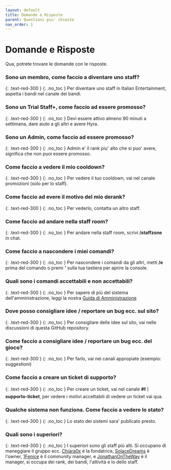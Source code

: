 ```yaml
---
layout: default
title: Domande e Risposte
parent: Questioni piu' chieste
nav_order: 1
---
```


# Domande e Risposte

Qua, potrete trovare le domande con le risposte.

### Sono un membro, come faccio a diventare uno staff?
{: .text-red-300 }
{: .no_toc }
Per diventare uno staff in Italian Entertainment, aspetta i bandi nel canale dei bandi.

### Sono un Trial Staff+, come faccio ad essere promosso?
{: .text-red-300 }
{: .no_toc }
Devi essere attivo almeno 90 minuti a settimana, dare aiuto a gli altri e avere Hyra.


### Sono un Admin, come faccio ad essere promosso?
{: .text-red-300 }
{: .no_toc }
Admin e' il rank piu' alto che si puo' avere, significa che non puoi essere promosso.

### Come faccio a vedere il mio cooldown?
{: .text-red-300 }
{: .no_toc }
Per vedere il tuo cooldown, vai nel canale promozioni (solo per lo staff).


### Come faccio ad evere il motivo del mio derank?
{: .text-red-300 }
{: .no_toc }
Per vederlo, contatta un altro staff.


### Come faccio ad andare nella staff room?
{: .text-red-300 }
{: .no_toc }
Per andare nella staff room, scrivi **/staffzone** in chat.

### Come faccio a nascondere i miei comandi?
{: .text-red-300 }
{: .no_toc }
Per nascondere i comandi da gli altri, metti **/e** prima del comando o premi **'** sulla tua tastiera per aprire la console.

### Quali sono i comandi accettabili e non accettabili?
{: .text-red-300 }
{: .no_toc }
Per sapere di più del sistema dell'amministrazione, leggi la nostra [Guida di Amministrazione](https://italianentertainment.xyz/guide/guida-admin.html)


### Dove posso consigliare idee / reportare un bug ecc. sul sito?
{: .text-red-300 }
{: .no_toc }
Per consigliare delle idee sul sito, vai nelle discussioni di questa GitHub repository.

### Come faccio a consigliare idee / reportare un bug ecc. del gioco?
{: .text-red-300 }
{: .no_toc }
Per farlo, vai nei canali appropiate (esempio: suggestioni)

### Come faccio a creare un ticket di supporto?
{: .text-red-300 }
{: .no_toc }
Per creare un ticket, vai nel canale **#❗｜supporto-ticket**, per vedere i motivi accettabili di vedere un ticket vai qua.

### Qualche sistema non funziona. Come faccio a vedere lo stato?
{: .text-red-300 }
{: .no_toc }
Lo stato dei sistemi sara' publicato presto.


### Quali sono i superiori?
{: .text-red-300 }
{: .no_toc }
I superiori sono gli staff più alti. Si occupano di maneggiare il gruppo ecc. [Chiara0x](https://www.roblox.com/users/1811562434/profile) è la fondatrice, [SolaceDreams](https://www.roblox.com/users/1937756709/profile) è l'owner, [1Fenice](https://www.roblox.com/users/10912269/profile) è il community manager, e [JonathanOnTheWay](https://www.roblox.com/users/3284442274/profile) è il manager, si occupa dei rank, dei bandi, l'attività e lo dello staff.


